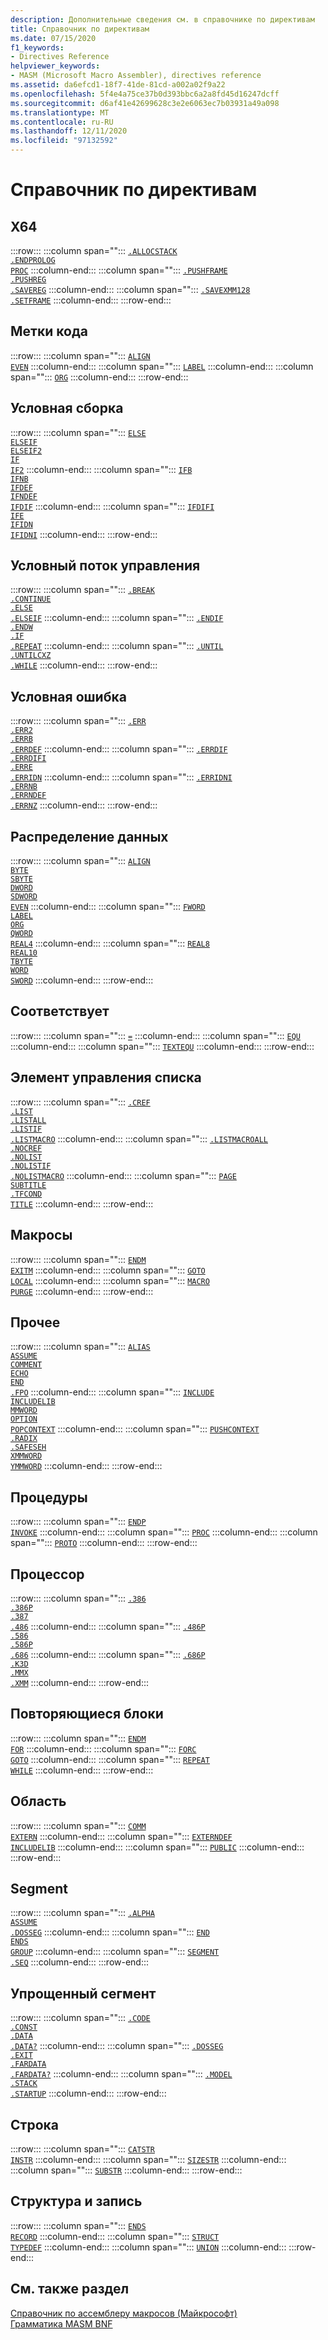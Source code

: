 ```yaml
---
description: Дополнительные сведения см. в справочнике по директивам
title: Справочник по директивам
ms.date: 07/15/2020
f1_keywords:
- Directives Reference
helpviewer_keywords:
- MASM (Microsoft Macro Assembler), directives reference
ms.assetid: da6efcd1-18f7-41de-81cd-a002a02f9a22
ms.openlocfilehash: 5f4e4a75ce37b0d393bbc6a2a8fd45d16247dcff
ms.sourcegitcommit: d6af41e42699628c3e2e6063ec7b03931a49a098
ms.translationtype: MT
ms.contentlocale: ru-RU
ms.lasthandoff: 12/11/2020
ms.locfileid: "97132592"
---
```

# <a name="directives-reference"></a>Справочник по директивам

## <a name="x64"></a>X64

:::row:::
   :::column span="":::
      [`.ALLOCSTACK`](dot-allocstack.md)\
      [`.ENDPROLOG`](dot-endprolog.md)\
      [`PROC`](proc.md)
   :::column-end:::
   :::column span="":::
      [`.PUSHFRAME`](dot-pushframe.md)\
      [`.PUSHREG`](dot-pushreg.md)\
      [`.SAVEREG`](dot-savereg.md)
   :::column-end:::
   :::column span="":::
      [`.SAVEXMM128`](dot-savexmm128.md)\
      [`.SETFRAME`](dot-setframe.md)
   :::column-end:::
:::row-end:::

## <a name="code-labels"></a>Метки кода

:::row:::
   :::column span="":::
      [`ALIGN`](align-masm.md)\
      [`EVEN`](even.md)
   :::column-end:::
   :::column span="":::
      [`LABEL`](label-masm.md)
   :::column-end:::
   :::column span="":::
      [`ORG`](org.md)
   :::column-end:::
:::row-end:::

## <a name="conditional-assembly"></a>Условная сборка

:::row:::
   :::column span="":::
      [`ELSE`](else-masm.md)\
      [`ELSEIF`](elseif-masm.md)\
      [`ELSEIF2`](elseif2.md)\
      [`IF`](if-masm.md)\
      [`IF2`](if2.md)
   :::column-end:::
   :::column span="":::
      [`IFB`](ifb.md)\
      [`IFNB`](ifnb.md)\
      [`IFDEF`](ifdef.md)\
      [`IFNDEF`](ifndef.md)\
      [`IFDIF`](ifdif.md)
   :::column-end:::
   :::column span="":::
      [`IFDIFI`](ifdif.md)\
      [`IFE`](ife.md)\
      [`IFIDN`](ifidn.md)\
      [`IFIDNI`](ifidn.md)
   :::column-end:::
:::row-end:::

## <a name="conditional-control-flow"></a>Условный поток управления

:::row:::
   :::column span="":::
      [`.BREAK`](dot-break.md)\
      [`.CONTINUE`](dot-continue.md)\
      [`.ELSE`](dot-else.md)\
      [`.ELSEIF`](dot-if.md)
   :::column-end:::
   :::column span="":::
      [`.ENDIF`](dot-endif.md)\
      [`.ENDW`](dot-endw.md)\
      [`.IF`](dot-if.md)\
      [`.REPEAT`](dot-repeat.md)
   :::column-end:::
   :::column span="":::
      [`.UNTIL`](dot-until.md)\
      [`.UNTILCXZ`](dot-untilcxz.md)\
      [`.WHILE`](dot-while.md)
   :::column-end:::
:::row-end:::

## <a name="conditional-error"></a>Условная ошибка

:::row:::
   :::column span="":::
      [`.ERR`](dot-err.md)\
      [`.ERR2`](dot-err2.md)\
      [`.ERRB`](dot-errb.md)\
      [`.ERRDEF`](dot-errdef.md)
   :::column-end:::
   :::column span="":::
      [`.ERRDIF`](dot-errdif.md)\
      [`.ERRDIFI`](dot-errdif.md)\
      [`.ERRE`](dot-erre.md)\
      [`.ERRIDN`](dot-erridn.md)
   :::column-end:::
   :::column span="":::
      [`.ERRIDNI`](dot-erridn.md)\
      [`.ERRNB`](dot-errnb.md)\
      [`.ERRNDEF`](dot-errndef.md)\
      [`.ERRNZ`](dot-errnz.md)
   :::column-end:::
:::row-end:::

## <a name="data-allocation"></a>Распределение данных

:::row:::
   :::column span="":::
      [`ALIGN`](align-masm.md)\
      [`BYTE`](byte-masm.md)\
      [`SBYTE`](sbyte-masm.md)\
      [`DWORD`](dword.md)\
      [`SDWORD`](sdword.md)\
      [`EVEN`](even.md)
   :::column-end:::
   :::column span="":::
      [`FWORD`](fword.md)\
      [`LABEL`](label-masm.md)\
      [`ORG`](org.md)\
      [`QWORD`](qword.md)\
      [`REAL4`](real4.md)
   :::column-end:::
   :::column span="":::
      [`REAL8`](real8.md)\
      [`REAL10`](real10.md)\
      [`TBYTE`](tbyte.md)\
      [`WORD`](word.md)\
      [`SWORD`](sword.md)
   :::column-end:::
:::row-end:::

## <a name="equates"></a>Соответствует

:::row:::
   :::column span="":::
      [`=`](equal.md)
   :::column-end:::
   :::column span="":::
      [`EQU`](equ.md)
   :::column-end:::
   :::column span="":::
      [`TEXTEQU`](textequ.md)
   :::column-end:::
:::row-end:::

## <a name="listing-control"></a>Элемент управления списка

:::row:::
   :::column span="":::
      [`.CREF`](dot-cref.md)\
      [`.LIST`](dot-list.md)\
      [`.LISTALL`](dot-listall.md)\
      [`.LISTIF`](dot-listif.md)\
      [`.LISTMACRO`](dot-listmacro.md)
   :::column-end:::
   :::column span="":::
      [`.LISTMACROALL`](dot-listmacroall.md)\
      [`.NOCREF`](dot-nocref.md)\
      [`.NOLIST`](dot-nolist.md)\
      [`.NOLISTIF`](dot-nolistif.md)\
      [`.NOLISTMACRO`](dot-nolistmacro.md)
   :::column-end:::
   :::column span="":::
      [`PAGE`](page.md)\
      [`SUBTITLE`](subtitle.md)\
      [`.TFCOND`](dot-tfcond.md)\
      [`TITLE`](title.md)
   :::column-end:::
:::row-end:::

## <a name="macros"></a>Макросы

:::row:::
   :::column span="":::
      [`ENDM`](endm.md)\
      [`EXITM`](exitm.md)
   :::column-end:::
   :::column span="":::
      [`GOTO`](goto-masm.md)\
      [`LOCAL`](local-masm.md)
   :::column-end:::
   :::column span="":::
      [`MACRO`](macro.md)\
      [`PURGE`](purge.md)
   :::column-end:::
:::row-end:::

## <a name="miscellaneous"></a>Прочее

:::row:::
   :::column span="":::
      [`ALIAS`](alias-masm.md)\
      [`ASSUME`](assume.md)\
      [`COMMENT`](comment-masm.md)\
      [`ECHO`](echo.md)\
      [`END`](end-masm.md)\
      [`.FPO`](dot-fpo.md)
   :::column-end:::
   :::column span="":::
      [`INCLUDE`](include-masm.md)\
      [`INCLUDELIB`](includelib-masm.md)\
      [`MMWORD`](mmword.md)\
      [`OPTION`](option-masm.md)\
      [`POPCONTEXT`](popcontext.md)
   :::column-end:::
   :::column span="":::
      [`PUSHCONTEXT`](pushcontext.md)\
      [`.RADIX`](dot-radix.md)\
      [`.SAFESEH`](dot-safeseh.md)\
      [`XMMWORD`](xmmword.md)\
      [`YMMWORD`](ymmword.md)
   :::column-end:::
:::row-end:::

## <a name="procedures"></a>Процедуры

:::row:::
   :::column span="":::
      [`ENDP`](endp.md)\
      [`INVOKE`](invoke.md)
   :::column-end:::
   :::column span="":::
      [`PROC`](proc.md)
   :::column-end:::
   :::column span="":::
      [`PROTO`](proto.md)
   :::column-end:::
:::row-end:::

## <a name="processor"></a>Процессор

:::row:::
   :::column span="":::
      [`.386`](dot-386.md)\
      [`.386P`](dot-386p.md)\
      [`.387`](dot-387.md)\
      [`.486`](dot-486.md)
   :::column-end:::
   :::column span="":::
      [`.486P`](dot-486p.md)\
      [`.586`](dot-586.md)\
      [`.586P`](dot-586p.md)\
      [`.686`](dot-686.md)
   :::column-end:::
   :::column span="":::
      [`.686P`](dot-686p.md)\
      [`.K3D`](dot-k3d.md)\
      [`.MMX`](dot-mmx.md)\
      [`.XMM`](dot-xmm.md)
   :::column-end:::
:::row-end:::

## <a name="repeat-blocks"></a>Повторяющиеся блоки

:::row:::
   :::column span="":::
      [`ENDM`](endm.md)\
      [`FOR`](for-masm.md)
   :::column-end:::
   :::column span="":::
      [`FORC`](forc.md)\
      [`GOTO`](goto-masm.md)
   :::column-end:::
   :::column span="":::
      [`REPEAT`](repeat.md)\
      [`WHILE`](while-masm.md)
   :::column-end:::
:::row-end:::

## <a name="scope"></a>Область

:::row:::
   :::column span="":::
      [`COMM`](comm.md)\
      [`EXTERN`](extern-masm.md)
   :::column-end:::
   :::column span="":::
      [`EXTERNDEF`](externdef.md)\
      [`INCLUDELIB`](includelib-masm.md)
   :::column-end:::
   :::column span="":::
      [`PUBLIC`](public-masm.md)
   :::column-end:::
:::row-end:::

## <a name="segment"></a>Segment

:::row:::
   :::column span="":::
      [`.ALPHA`](dot-alpha.md)\
      [`ASSUME`](assume.md)\
      [`.DOSSEG`](dot-dosseg.md)
   :::column-end:::
   :::column span="":::
      [`END`](end-masm.md)\
      [`ENDS`](ends-masm.md)\
      [`GROUP`](group.md)
   :::column-end:::
   :::column span="":::
      [`SEGMENT`](segment.md)\
      [`.SEQ`](dot-seq.md)
   :::column-end:::
:::row-end:::

## <a name="simplified-segment"></a>Упрощенный сегмент

:::row:::
   :::column span="":::
      [`.CODE`](dot-code.md)\
      [`.CONST`](dot-const.md)\
      [`.DATA`](dot-data.md)\
      [`.DATA?`](dot-data-q.md)
   :::column-end:::
   :::column span="":::
      [`.DOSSEG`](dot-dosseg.md)\
      [`.EXIT`](dot-exit.md)\
      [`.FARDATA`](dot-fardata.md)\
      [`.FARDATA?`](dot-fardata-q.md)
   :::column-end:::
   :::column span="":::
      [`.MODEL`](dot-model.md)\
      [`.STACK`](dot-stack.md)\
      [`.STARTUP`](dot-startup.md)
   :::column-end:::
:::row-end:::

## <a name="string"></a>Строка

:::row:::
   :::column span="":::
      [`CATSTR`](catstr.md)\
      [`INSTR`](instr.md)
   :::column-end:::
   :::column span="":::
      [`SIZESTR`](sizestr.md)
   :::column-end:::
   :::column span="":::
      [`SUBSTR`](substr.md)
   :::column-end:::
:::row-end:::

## <a name="structure-and-record"></a>Структура и запись

:::row:::
   :::column span="":::
      [`ENDS`](ends-masm.md)\
      [`RECORD`](record-masm.md)
   :::column-end:::
   :::column span="":::
      [`STRUCT`](struct-masm.md)\
      [`TYPEDEF`](typedef-masm.md)
   :::column-end:::
   :::column span="":::
      [`UNION`](union.md)
   :::column-end:::
:::row-end:::

## <a name="see-also"></a>См. также раздел

[Справочник по ассемблеру макросов (Майкрософт)](microsoft-macro-assembler-reference.md)\
[Грамматика MASM BNF](masm-bnf-grammar.md)
